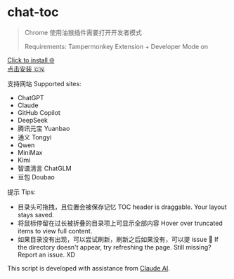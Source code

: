 # chat-toc

> Chrome 使用油猴插件需要打开开发者模式
> 
> Requirements: Tampermonkey Extension + Developer Mode on

[Click to install 🌐](https://raw.githubusercontent.com/EricWvi/chat-toc/main/chat-toc.user.js)
<br>
[点击安装 🇨🇳](https://gitee.com/ericwvi/chat-toc/raw/main/chat-toc.cn.user.js)

支持网站 Supported sites:
- ChatGPT
- Claude
- GitHub Copilot
- DeepSeek
- 腾讯元宝 Yuanbao
- 通义 Tongyi
- Qwen
- MiniMax
- Kimi
- 智谱清言 ChatGLM
- 豆包 Doubao

提示 Tips:
- 目录头可拖拽，且位置会被保存记忆 TOC header is draggable. Your layout stays saved.
- 将鼠标停留在过长被折叠的目录项上可显示全部内容 Hover over truncated items to view full content.
- 如果目录没有出现，可以尝试刷新，刷新之后如果没有，可以提 issue 🤣 If the directory doesn't appear, try refreshing the page. Still missing? Report an issue. XD 

This script is developed with assistance from [Claude AI](https://claude.ai/).
